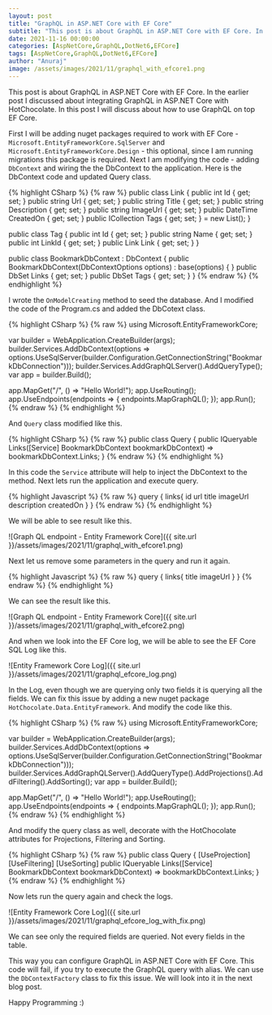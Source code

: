 ```yaml
---
layout: post
title: "GraphQL in ASP.NET Core with EF Core"
subtitle: "This post is about GraphQL in ASP.NET Core with EF Core. In the earlier post I discussed about integrating GraphQL in ASP.NET Core with HotChocolate. In this post I will discuss about how to use GraphQL on top EF Core."
date: 2021-11-16 00:00:00
categories: [AspNetCore,GraphQL,DotNet6,EFCore]
tags: [AspNetCore,GraphQL,DotNet6,EFCore]
author: "Anuraj"
image: /assets/images/2021/11/graphql_with_efcore1.png
---
```

This post is about GraphQL in ASP.NET Core with EF Core. In the earlier post I discussed about integrating GraphQL in ASP.NET Core with HotChocolate. In this post I will discuss about how to use GraphQL on top EF Core.

First I will be adding nuget packages required to work with EF Core - `Microsoft.EntityFrameworkCore.SqlServer` and `Microsoft.EntityFrameworkCore.Design` - this optional, since I am running migrations this package is required. Next I am modifying the code - adding `DbContext` and wiring the the DbContext to the application. Here is the DbContext code and updated Query class.

{% highlight CSharp %}
{% raw %}
public class Link
{
    public int Id { get; set; }
    public string Url { get; set; }
    public string Title { get; set; }
    public string Description { get; set; }
    public string ImageUrl { get; set; }
    public DateTime CreatedOn { get; set; }
    public ICollection<Tag> Tags { get; set; } = new List<Tag>();
}

public class Tag
{
    public int Id { get; set; }
    public string Name { get; set; }
    public int LinkId { get; set; }
    public Link Link { get; set; }
}

public class BookmarkDbContext : DbContext
{
    public BookmarkDbContext(DbContextOptions options) : base(options)
    {
    }
    public DbSet<Link> Links { get; set; }
    public DbSet<Tag> Tags { get; set; }
}
{% endraw %}
{% endhighlight %}

I wrote the `OnModelCreating` method to seed the database. And I modified the code of the Program.cs and added the DbCotext class. 

{% highlight CSharp %}
{% raw %}
using Microsoft.EntityFrameworkCore;

var builder = WebApplication.CreateBuilder(args);
builder.Services.AddDbContext<BookmarkDbContext>(options =>
    options.UseSqlServer(builder.Configuration.GetConnectionString("BookmarkDbConnection")));
builder.Services.AddGraphQLServer().AddQueryType<Query>();
var app = builder.Build();

app.MapGet("/", () => "Hello World!");
app.UseRouting();
app.UseEndpoints(endpoints =>
{
    endpoints.MapGraphQL();
});
app.Run();
{% endraw %}
{% endhighlight %}

And `Query` class modified like this.

{% highlight CSharp %}
{% raw %}
public class Query
{
    public IQueryable<Link> Links([Service] BookmarkDbContext bookmarkDbContext) 
        => bookmarkDbContext.Links;
}
{% endraw %}
{% endhighlight %}

In this code the `Service` attribute will help to inject the DbContext to the method. Next lets run the application and execute query. 

{% highlight Javascript %}
{% raw %}
query {
  links{
    id
    url
    title
    imageUrl
    description
    createdOn
  }
}
{% endraw %}
{% endhighlight %}

We will be able to see result like this.

![Graph QL endpoint - Entity Framework Core]({{ site.url }}/assets/images/2021/11/graphql_with_efcore1.png)

Next let us remove some parameters in the query and run it again.

{% highlight Javascript %}
{% raw %}
query {
  links{
    title
    imageUrl
  }
}
{% endraw %}
{% endhighlight %}

We can see the result like this.

![Graph QL endpoint - Entity Framework Core]({{ site.url }}/assets/images/2021/11/graphql_with_efcore2.png)

And when we look into the EF Core log, we will be able to see the EF Core SQL Log like this.

![Entity Framework Core Log]({{ site.url }}/assets/images/2021/11/graphql_efcore_log.png)

In the Log, even though we are querying only two fields it is querying all the fields. We can fix this issue by adding a new nuget package `HotChocolate.Data.EntityFramework`. And modify the code like this.

{% highlight CSharp %}
{% raw %}
using Microsoft.EntityFrameworkCore;

var builder = WebApplication.CreateBuilder(args);
builder.Services.AddDbContext<BookmarkDbContext>(options =>
    options.UseSqlServer(builder.Configuration.GetConnectionString("BookmarkDbConnection")));
builder.Services.AddGraphQLServer().AddQueryType<Query>().AddProjections().AddFiltering().AddSorting();
var app = builder.Build();

app.MapGet("/", () => "Hello World!");
app.UseRouting();
app.UseEndpoints(endpoints =>
{
    endpoints.MapGraphQL();
});
app.Run();
{% endraw %}
{% endhighlight %}

And modify the query class as well, decorate with the HotChocolate attributes for Projections, Filtering and Sorting.

{% highlight CSharp %}
{% raw %}
public class Query
{
    [UseProjection]
    [UseFiltering]
    [UseSorting]
    public IQueryable<Link> Links([Service] BookmarkDbContext bookmarkDbContext)
            => bookmarkDbContext.Links;
}
{% endraw %}
{% endhighlight %}

Now lets run the query again and check the logs.

![Entity Framework Core Log]({{ site.url }}/assets/images/2021/11/graphql_efcore_log_with_fix.png)

We can see only the required fields are queried. Not every fields in the table.

This way you can configure GraphQL in ASP.NET Core with EF Core. This code will fail, if you try to execute the GraphQL query with alias. We can use the `DbContextFactory` class to fix this issue. We will look into it in the next blog post.

Happy Programming :)